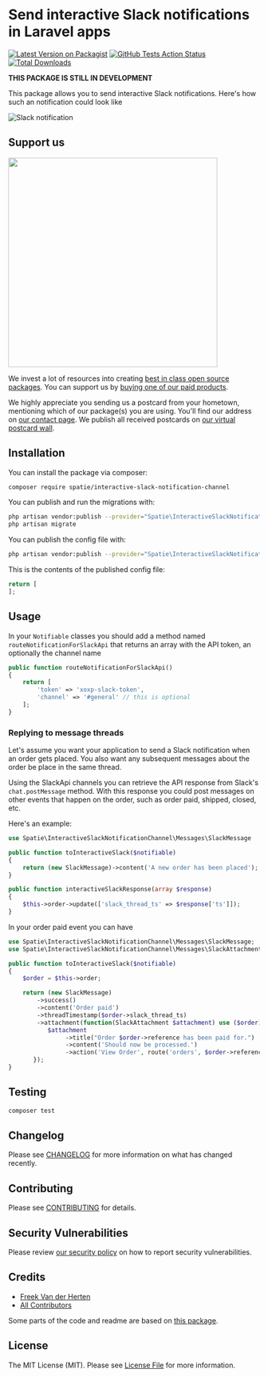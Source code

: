 # Send interactive Slack notifications in Laravel apps

[![Latest Version on Packagist](https://img.shields.io/packagist/v/spatie/interactive-slack-notification-channel.svg?style=flat-square)](https://packagist.org/packages/spatie/interactive-slack-notification-channel)
[![GitHub Tests Action Status](https://img.shields.io/github/workflow/status/spatie/interactive-slack-notification-channel/run-tests?label=tests)](https://github.com/spatie/interactive-slack-notification-channel/actions?query=workflow%3ATests+branch%3Amaster)
[![Total Downloads](https://img.shields.io/packagist/dt/spatie/interactive-slack-notification-channel.svg?style=flat-square)](https://packagist.org/packages/spatie/interactive-slack-notification-channel)

**THIS PACKAGE IS STILL IN DEVELOPMENT**

This package allows you to send interactive Slack notifications. Here's how such an notification could look like

![Slack notification](https://github.com/spatie/interactive-slack-notification-channel/blob/master/docs/images/notification.png)

## Support us

[<img src="https://github-ads.s3.eu-central-1.amazonaws.com/package-interactive-slack-notification-channel-laravel.jpg?t=1" width="419px" />](https://spatie.be/github-ad-click/package-interactive-slack-notification-channel-laravel)

We invest a lot of resources into creating [best in class open source packages](https://spatie.be/open-source). You can
support us by [buying one of our paid products](https://spatie.be/open-source/support-us).

We highly appreciate you sending us a postcard from your hometown, mentioning which of our package(s) you are using.
You'll find our address on [our contact page](https://spatie.be/about-us). We publish all received postcards
on [our virtual postcard wall](https://spatie.be/open-source/postcards).

## Installation

You can install the package via composer:

```bash
composer require spatie/interactive-slack-notification-channel
```

You can publish and run the migrations with:

```bash
php artisan vendor:publish --provider="Spatie\InteractiveSlackNotificationChannel\SlackApiNotificationChannelServiceProvider" --tag="migrations"
php artisan migrate
```

You can publish the config file with:

```bash
php artisan vendor:publish --provider="Spatie\InteractiveSlackNotificationChannel\SlackApiNotificationChannelServiceProvider" --tag="config"
```

This is the contents of the published config file:

```php
return [
];
```

## Usage

In your `Notifiable` classes you should add a method named `routeNotificationForSlackApi` that returns an array with the
API token, an optionally the channel name

```php
public function routeNotificationForSlackApi()
{
    return [
        'token' => 'xoxp-slack-token',
        'channel' => '#general' // this is optional
    ];
}
```

### Replying to message threads

Let's assume you want your application to send a Slack notification when an order gets placed. You also want any
subsequent messages about the order be place in the same thread.

Using the SlackApi channels you can retrieve the API response from Slack's `chat.postMessage` method. With this response
you could post messages on other events that happen on the order, such as order paid, shipped, closed, etc.

Here's an example:

```php
use Spatie\InteractiveSlackNotificationChannel\Messages\SlackMessage

public function toInteractiveSlack($notifiable)
{
    return (new SlackMessage)->content('A new order has been placed');
}

public function interactiveSlackResponse(array $response)
{    
    $this->order->update(['slack_thread_ts' => $response['ts']]);
}
```

In your order paid event you can have

```php
use Spatie\InteractiveSlackNotificationChannel\Messages\SlackMessage;
use Spatie\InteractiveSlackNotificationChannel\Messages\SlackAttachment;

public function toInteractiveSlack($notifiable)
{
    $order = $this->order;

    return (new SlackMessage)
        ->success()
        ->content('Order paid')
        ->threadTimestamp($order->slack_thread_ts)
        ->attachment(function(SlackAttachment $attachment) use ($order) {
           $attachment
                ->title("Order $order->reference has been paid for.")
                ->content('Should now be processed.')
                ->action('View Order', route('orders', $order->reference));
       });
}
```

## Testing

```bash
composer test
```

## Changelog

Please see [CHANGELOG](CHANGELOG.md) for more information on what has changed recently.

## Contributing

Please see [CONTRIBUTING](.github/CONTRIBUTING.md) for details.

## Security Vulnerabilities

Please review [our security policy](../../security/policy) on how to report security vulnerabilities.

## Credits

- [Freek Van der Herten](https://github.com/freekmurze)
- [All Contributors](../../contributors)

Some parts of the code and readme are based on [this package](https://github.com/beyondcode/slack-notification-channel).

## License

The MIT License (MIT). Please see [License File](LICENSE.md) for more information.
